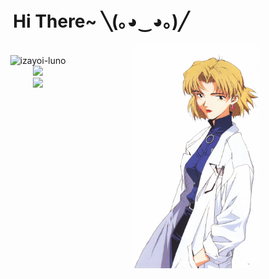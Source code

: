 <div align="center">
  <h1>Hi There~ ╲(｡◕‿◕｡)╱ </h1>
</div>

<img align='right' src="ritsuko.jpg" alt="ritusko" style="width: 40%; height: auto;">
<p align="center">
  <br/>
  <img src="http://counter.seku.su/cmoe?name=izayoi-luno&theme=moebooru" alt="izayoi-luno" width="400px"/>
  <br/>
  <img src="https://github-readme-stats.vercel.app/api?username=izayoi-luno&show_icons=true&count_private=true&icon_color=fdd34f&title_color=f75e4f" width="400px"/>
  <br/>
  <img src="https://github-readme-stats.vercel.app/api/top-langs/?username=izayoi-luno&show_icons=true&count_private=true&icon_color=fdd34f&title_color=f75e4f"/>
</p>

